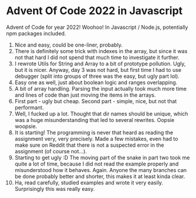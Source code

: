 # Advent Of Code 2022 in Javascript

Advent of Code for year 2022! Woohoo! In Javascript / Node.js, potentially npm packages included.

1) Nice and easy, could be one-liner, probably.
2) There is definitely some trick with indexes in the array, but since it was not that hard I did not spend that much time to investigate it further.
3) I rewrote Utils for String and Array to a bit of prototype pollution. Ugly, but it is nicer. Anyway, day 3 was not hard, but first time I had to use debugger (split into groups of three was the easy, but ugly part lol).
4) Easy one as well, just about boolean logic and ranges overlapping.
5) A bit of array handling. Parsing the input actually took much more time and lines of code than just moving the items in the arrays.
6) First part - ugly but cheap. Second part - simple, nice, but not that performant.
7) Well, I fucked up a lot. Thought that dir names should be unique, which was a huge misunderstanding that led to several rewrites. Oopsie woopsie.
8) It is starting! The programming is never that heard as reading the assignment very, very precisely. Made a few mistakes, even had to make sure on Reddit that there is not a suspected error in the assignment (of course not...).
9) Starting to get ugly :D The moving part of the snake in part two took me quite a lot of time, because I did not read the example properly and misunderstood how it behaves. Again. Anyone the many branches can be done probably better and shorter, this makes it at least kinda clear.
10) Ha, read carefully, studied examples and wrote it very easily. Surprisingly this was really easy.
